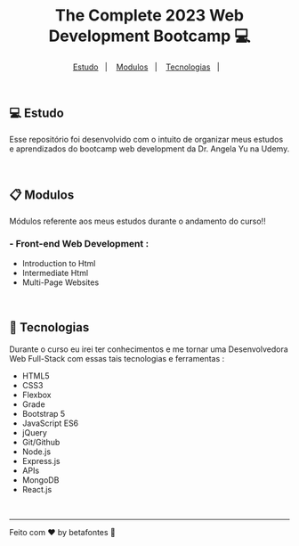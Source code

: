 <h1 align="center">The Complete 2023 Web Development Bootcamp 💻</h1>

<p align="center">
  <a href="#-estudo">Estudo</a>&nbsp;&nbsp;&nbsp;|&nbsp;&nbsp;&nbsp;
  <a href="##-modulos">Modulos</a>&nbsp;&nbsp;&nbsp;|&nbsp;&nbsp;&nbsp;
  <a href="##-tecnologias">Tecnologias</a>&nbsp;&nbsp;&nbsp;|&nbsp;&nbsp;&nbsp;
</p>

<br>


## 💻 Estudo

Esse repositório foi desenvolvido com o intuito de organizar meus estudos e aprendizados do bootcamp web development da Dr. Angela Yu na Udemy.

<br>

## 📋 Modulos

Módulos referente aos meus estudos durante o andamento do curso!!

### - Front-end Web Development :

- Introduction to Html
- Intermediate Html
- Multi-Page Websites

<br>

## 🚀 Tecnologias

Durante o curso eu irei ter conhecimentos e me tornar uma Desenvolvedora Web Full-Stack com essas tais tecnologias e ferramentas :

- HTML5      
- CSS3
- Flexbox
- Grade
- Bootstrap 5
- JavaScript ES6
- jQuery
- Git/Github
- Node.js
- Express.js
- APIs
- MongoDB
- React.js

<br>

<hr>

Feito com ♥ by betafontes :wave: 
